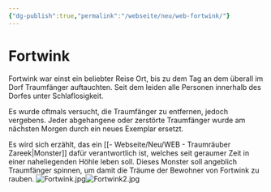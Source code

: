 ```yaml
---
{"dg-publish":true,"permalink":"/webseite/neu/web-fortwink/"}
---
```


# Fortwink
Fortwink war einst ein beliebter Reise Ort, bis zu dem Tag an dem überall im Dorf Traumfänger auftauchten. Seit dem leiden alle Personen innerhalb des Dorfes unter Schlaflosigkeit. 

Es wurde oftmals versucht, die Traumfänger zu entfernen, jedoch vergebens.
Jeder abgehangene oder zerstörte Traumfänger wurde am nächsten Morgen durch ein neues Exemplar ersetzt.

Es wird sich erzählt, das ein [[- Webseite/Neu/WEB - Traumräuber Zareek\|Monster]] dafür verantwortlich ist, welches seit geraumer Zeit in einer naheliegenden Höhle leben soll. Dieses Monster soll angeblich Traumfänger spinnen, um damit die Träume der Bewohner von Fortwink zu rauben.
![Fortwink.jpg](/img/user/04%20-%20Bilder/Orte%20-%20Bilder/Fortwink.jpg)![Fortwink2.jpg](/img/user/04%20-%20Bilder/Orte%20-%20Bilder/Fortwink2.jpg)